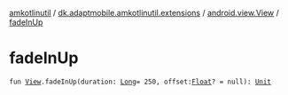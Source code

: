 [amkotlinutil](../../index.md) / [dk.adaptmobile.amkotlinutil.extensions](../index.md) / [android.view.View](index.md) / [fadeInUp](fade-in-up.md)

# fadeInUp

`fun `[`View`](https://developer.android.com/reference/android/view/View.html)`.fadeInUp(duration: `[`Long`](https://kotlinlang.org/api/latest/jvm/stdlib/kotlin/-long/index.html)` = 250, offset: `[`Float`](https://kotlinlang.org/api/latest/jvm/stdlib/kotlin/-float/index.html)`? = null): `[`Unit`](https://kotlinlang.org/api/latest/jvm/stdlib/kotlin/-unit/index.html)